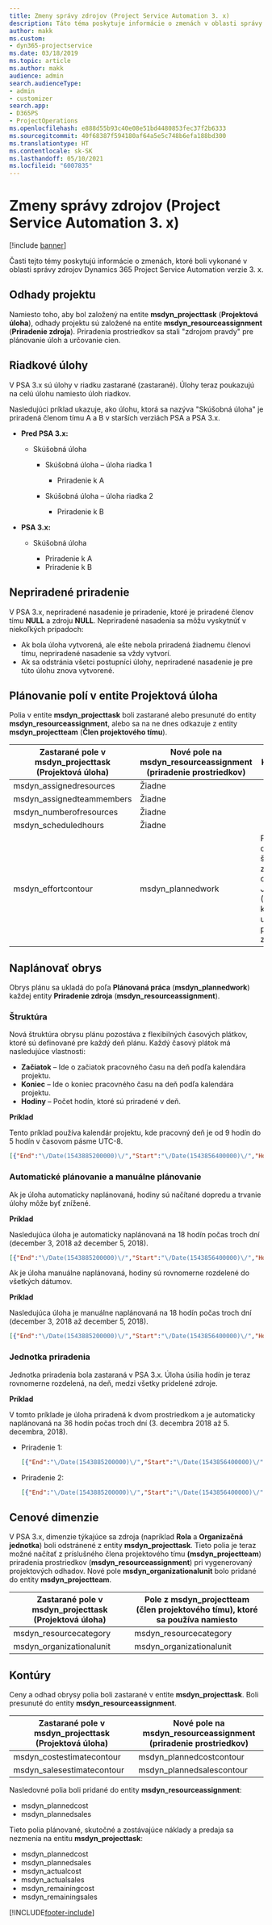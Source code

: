 ```yaml
---
title: Zmeny správy zdrojov (Project Service Automation 3. x)
description: Táto téma poskytuje informácie o zmenách v oblasti správy zdrojov.
author: makk
ms.custom:
- dyn365-projectservice
ms.date: 03/18/2019
ms.topic: article
ms.author: makk
audience: admin
search.audienceType:
- admin
- customizer
search.app:
- D365PS
- ProjectOperations
ms.openlocfilehash: e888d55b93c40e08e51bd4480853fec37f2b6333
ms.sourcegitcommit: 40f68387f594180af64a5e5c748b6efa188bd300
ms.translationtype: HT
ms.contentlocale: sk-SK
ms.lasthandoff: 05/10/2021
ms.locfileid: "6007835"
---
```

# <a name="resource-management-changes-project-service-automation-3x"></a>Zmeny správy zdrojov (Project Service Automation 3. x)

[!include [banner](../../includes/psa-now-project-operations.md)]

Časti tejto témy poskytujú informácie o zmenách, ktoré boli vykonané v oblasti správy zdrojov Dynamics 365 Project Service Automation verzie 3. x.

## <a name="project-estimates"></a>Odhady projektu

Namiesto toho, aby bol založený na entite **msdyn\_projecttask** (**Projektová úloha**), odhady projektu sú založené na entite **msdyn\_resourceassignment** (**Priradenie zdroja**). Priradenia prostriedkov sa stali "zdrojom pravdy" pre plánovanie úloh a určovanie cien.

## <a name="line-tasks"></a>Riadkové úlohy

V PSA 3.x sú úlohy v riadku zastarané (zastarané). Úlohy teraz poukazujú na celú úlohu namiesto úloh riadkov.

Nasledujúci príklad ukazuje, ako úlohu, ktorá sa nazýva "Skúšobná úloha" je priradená členom tímu A a B v starších verziách PSA a PSA 3.x.

- **Pred PSA 3.x:**

    - Skúšobná úloha

        - Skúšobná úloha – úloha riadka 1

            - Priradenie k A

        - Skúšobná úloha – úloha riadka 2

            - Priradenie k B

- **PSA 3.x:**

    - Skúšobná úloha

        - Priradenie k A
        - Priradenie k B

## <a name="unassigned-assignment"></a>Nepriradené priradenie

V PSA 3.x, nepriradené nasadenie je priradenie, ktoré je priradené členov tímu **NULL** a zdroju **NULL**. Nepriradené nasadenia sa môžu vyskytnúť v niekoľkých prípadoch:

- Ak bola úloha vytvorená, ale ešte nebola priradená žiadnemu členovi tímu, nepriradené nasadenie sa vždy vytvorí. 
- Ak sa odstránia všetci postupníci úlohy, nepriradené nasadenie je pre túto úlohu znova vytvorené.

## <a name="scheduling-fields-on-the-project-task-entity"></a>Plánovanie polí v entite Projektová úloha

Polia v entite **msdyn\_projecttask** boli zastarané alebo presunuté do entity **msdyn\_resourceassignment**, alebo sa na ne dnes odkazuje z entity **msdyn\_projectteam** (**Člen projektového tímu**).

| Zastarané pole v msdyn\_projecttask (Projektová úloha) | Nové pole na msdyn\_resourceassignment (priradenie prostriedkov) | Komentár |
|---|---|---|
| msdyn\_assignedresources | Žiadne | |
| msdyn\_assignedteammembers | Žiadne | |
| msdyn\_numberofresources | Žiadne | |
| msdyn\_scheduledhours | Žiadne | |
| msdyn\_effortcontour | msdyn\_plannedwork | Formát dátovej štruktúry zápisu objektov JavaScript (JSON), ktorý je uložený v poli, sa zmenil. |

## <a name="schedule-contour"></a>Naplánovať obrys

Obrys plánu sa ukladá do poľa **Plánovaná práca** (**msdyn\_plannedwork**) každej entity **Priradenie zdroja** (**msdyn\_resourceassignment**).

### <a name="structure"></a>Štruktúra

Nová štruktúra obrysu plánu pozostáva z flexibilných časových plátkov, ktoré sú definované pre každý deň plánu. Každý časový plátok má nasledujúce vlastnosti:

- **Začiatok** – Ide o začiatok pracovného času na deň podľa kalendára projektu.
- **Koniec** – Ide o koniec pracovného času na deň podľa kalendára projektu.
- **Hodiny** – Počet hodín, ktoré sú priradené v deň.

**Príklad**

Tento príklad používa kalendár projektu, kde pracovný deň je od 9 hodín do 5 hodín v časovom pásme UTC-8.

```json
[{"End":"\/Date(1543885200000)\/","Start":"\/Date(1543856400000)\/","Hours":8},{"End":"\/Date(1543971600000)\/","Start":"\/Date(1543942800000)\/","Hours":8},{"End":"\/Date(1544058000000)\/","Start":"\/Date(1544029200000)\/","Hours":2}]
```

### <a name="auto-scheduling-and-manual-scheduling"></a>Automatické plánovanie a manuálne plánovanie

Ak je úloha automaticky naplánovaná, hodiny sú načítané dopredu a trvanie úlohy môže byť znížené.

**Príklad**

Nasledujúca úloha je automaticky naplánovaná na 18 hodín počas troch dní (december 3, 2018 až december 5, 2018).

```json
[{"End":"\/Date(1543885200000)\/","Start":"\/Date(1543856400000)\/","Hours":8},{"End":"\/Date(1543971600000)\/","Start":"\/Date(1543942800000)\/","Hours":8},{"End":"\/Date(1544058000000)\/","Start":"\/Date(1544029200000)\/","Hours":2}]
```

Ak je úloha manuálne naplánovaná, hodiny sú rovnomerne rozdelené do všetkých dátumov.

**Príklad**

Nasledujúca úloha je manuálne naplánovaná na 18 hodín počas troch dní (december 3, 2018 až december 5, 2018).

```json
[{"End":"\/Date(1543885200000)\/","Start":"\/Date(1543856400000)\/","Hours":6},{"End":"\/Date(1543971600000)\/","Start":"\/Date(1543942800000)\/","Hours":6},{"End":"\/Date(1544058000000)\/","Start":"\/Date(1544029200000)\/","Hours":6}]
```

### <a name="assignment-unit"></a>Jednotka priradenia

Jednotka priradenia bola zastaraná v PSA 3.x. Úloha úsilia hodín je teraz rovnomerne rozdelená, na deň, medzi všetky pridelené zdroje.

**Príklad**

V tomto príklade je úloha priradená k dvom prostriedkom a je automaticky naplánovaná na 36 hodín počas troch dní (3. decembra 2018 až 5. decembra, 2018).

- Priradenie 1:

    ```json
    [{"End":"\/Date(1543885200000)\/","Start":"\/Date(1543856400000)\/","Hours":8},{"End":"\/Date(1543971600000)\/","Start":"\/Date(1543942800000)\/","Hours":8},{"End":"\/Date(1544058000000)\/","Start":"\/Date(1544029200000)\/","Hours":2}]
    ```

- Priradenie 2:

    ```json
    [{"End":"\/Date(1543885200000)\/","Start":"\/Date(1543856400000)\/","Hours":8},{"End":"\/Date(1543971600000)\/","Start":"\/Date(1543942800000)\/","Hours":8},{"End":"\/Date(1544058000000)\/","Start":"\/Date(1544029200000)\/","Hours":2}]
    ```

## <a name="pricing-dimensions"></a>Cenové dimenzie

V PSA 3.x, dimenzie týkajúce sa zdroja (napríklad **Rola** a **Organizačná jednotka**) boli odstránené z entity **msdyn\_projecttask**. Tieto polia je teraz možné načítať z príslušného člena projektového tímu **(msdyn\_projectteam**) priradenia prostriedkov (**msdyn\_resourceassignment**) pri vygenerovaný projektových odhadov. Nové pole **msdyn\_organizationalunit** bolo pridané do entity **msdyn\_projectteam**.

| Zastarané pole v msdyn\_projecttask (Projektová úloha) | Pole z msdyn\_projectteam (člen projektového tímu), ktoré sa používa namiesto |
|---|---|
| msdyn\_resourcecategory | msdyn\_resourcecategory |
| msdyn\_organizationalunit | msdyn\_organizationalunit |

## <a name="contours"></a>Kontúry

Ceny a odhad obrysy polia boli zastarané v entite **msdyn\_projecttask**. Boli presunuté do entity **msdyn\_resourceassignment**.

| Zastarané pole v msdyn\_projecttask (Projektová úloha) | Nové pole na msdyn\_resourceassignment (priradenie prostriedkov) |
|---|---|
| msdyn\_costestimatecontour | msdyn\_plannedcostcontour |
| msdyn\_salesestimatecontour | msdyn\_plannedsalescontour |

Nasledovné polia boli pridané do entity **msdyn\_resourceassignment**:

* msdyn\_plannedcost
* msdyn\_plannedsales

Tieto polia plánované, skutočné a zostávajúce náklady a predaja sa nezmenia na entitu **msdyn\_projecttask**:

* msdyn\_plannedcost
* msdyn\_plannedsales
* msdyn\_actualcost
* msdyn\_actualsales
* msdyn\_remainingcost
* msdyn\_remainingsales


[!INCLUDE[footer-include](../../includes/footer-banner.md)]